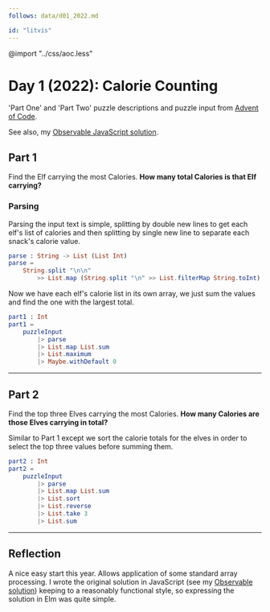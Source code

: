 ```yaml
---
follows: data/d01_2022.md

id: "litvis"
---
```


@import "../css/aoc.less"

# Day 1 (2022): Calorie Counting

'Part One' and 'Part Two' puzzle descriptions and puzzle input from [Advent of Code](https://adventofcode.com/2022/day/1).

See also, my [Observable JavaScript solution](https://observablehq.com/@jwolondon/advent-of-code-2022-day-1).

## Part 1

Find the Elf carrying the most Calories. **How many total Calories is that Elf carrying?**

### Parsing

Parsing the input text is simple, splitting by double new lines to get each elf's list of calories and then splitting by single new line to separate each snack's calorie value.

```elm {l}
parse : String -> List (List Int)
parse =
    String.split "\n\n"
        >> List.map (String.split "\n" >> List.filterMap String.toInt)
```

Now we have each elf's calorie list in its own array, we just sum the values and find the one with the largest total.

```elm {l r}
part1 : Int
part1 =
    puzzleInput
        |> parse
        |> List.map List.sum
        |> List.maximum
        |> Maybe.withDefault 0
```

---

## Part 2

Find the top three Elves carrying the most Calories. **How many Calories are those Elves carrying in total?**

Similar to Part 1 except we sort the calorie totals for the elves in order to select the top three values before summing them.

```elm {l r}
part2 : Int
part2 =
    puzzleInput
        |> parse
        |> List.map List.sum
        |> List.sort
        |> List.reverse
        |> List.take 3
        |> List.sum
```

---

## Reflection

A nice easy start this year. Allows application of some standard array processing. I wrote the original solution in JavaScript (see my [Observable solution](https://observablehq.com/@jwolondon/advent-of-code-2022-day-1)) keeping to a reasonably functional style, so expressing the solution in Elm was quite simple.
